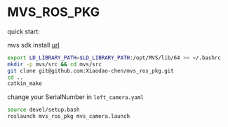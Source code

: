 # MVS_ROS_PKG

quick start:

mvs sdk install [url](https://www.hikrobotics.com/cn/machinevision/service/download/?module=0)



```bash
export LD_LIBRARY_PATH=$LD_LIBRARY_PATH:/opt/MVS/lib/64 >> ~/.bashrc
mkdir -p mvs/src && cd mvs/src
git clone git@github.com:Xiaodao-chen/mvs_ros_pkg.git
cd ..
catkin_make
```

change your SerialNumber in `left_camera.yaml`

```bash
source devel/setup.bash
roslaunch mvs_ros_pkg mvs_camera.launch
```